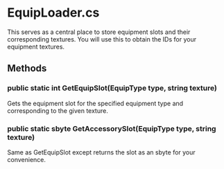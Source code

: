 # EquipLoader.cs

This serves as a central place to store equipment slots and their corresponding textures. You will use this to obtain the IDs for your equipment textures.

## Methods

### public static int GetEquipSlot(EquipType type, string texture)

Gets the equipment slot for the specified equipment type and corresponding to the given texture.

### public static sbyte GetAccessorySlot(EquipType type, string texture)

Same as GetEquipSlot except returns the slot as an sbyte for your convenience.